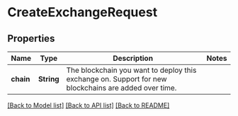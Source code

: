 # CreateExchangeRequest

## Properties
Name | Type | Description | Notes
------------ | ------------- | ------------- | -------------
**chain** | **String** | The blockchain you want to deploy this exchange on. Support for new blockchains are added over time. | 

[[Back to Model list]](../README.md#documentation-for-models) [[Back to API list]](../README.md#documentation-for-api-endpoints) [[Back to README]](../README.md)


